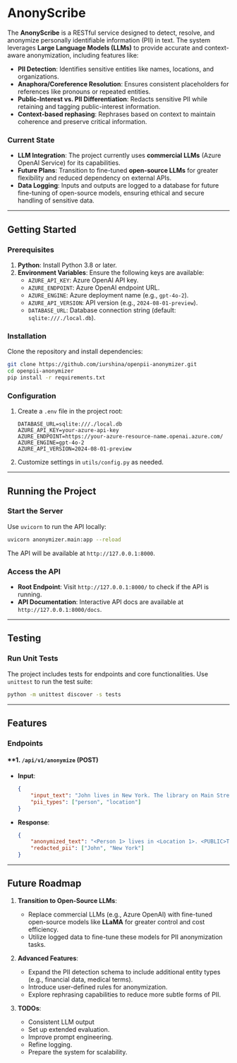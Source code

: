 # AnonyScribe

The **AnonyScribe** is a RESTful service designed to detect, resolve, and anonymize personally identifiable information (PII) in text. The system leverages **Large Language Models (LLMs)** to provide accurate and context-aware anonymization, including features like:

- **PII Detection**: Identifies sensitive entities like names, locations, and organizations.
- **Anaphora/Coreference Resolution**: Ensures consistent placeholders for references like pronouns or repeated entities.
- **Public-Interest vs. PII Differentiation**: Redacts sensitive PII while retaining and tagging public-interest information.
- **Context-based rephasing**: Rephrases based on context to maintain coherence and preserve critical information. 

### **Current State**
- **LLM Integration**: The project currently uses **commercial LLMs** (Azure OpenAI Service) for its capabilities. 
- **Future Plans**: Transition to fine-tuned **open-source LLMs** for greater flexibility and reduced dependency on external APIs.
- **Data Logging**: Inputs and outputs are logged to a database for future fine-tuning of open-source models, ensuring ethical and secure handling of sensitive data.

---

## **Getting Started**

### **Prerequisites**
1. **Python**: Install Python 3.8 or later.
2. **Environment Variables**: Ensure the following keys are available:
   - `AZURE_API_KEY`: Azure OpenAI API key.
   - `AZURE_ENDPOINT`: Azure OpenAI endpoint URL.
   - `AZURE_ENGINE`: Azure deployment name (e.g., `gpt-4o-2`).
   - `AZURE_API_VERSION`: API version (e.g., `2024-08-01-preview`).
   - `DATABASE_URL`: Database connection string (default: `sqlite:///./local.db`).

### **Installation**
Clone the repository and install dependencies:

```bash
git clone https://github.com/iurshina/openpii-anonymizer.git
cd openpii-anonymizer
pip install -r requirements.txt
```

### **Configuration**
1. Create a `.env` file in the project root:
   ```plaintext
   DATABASE_URL=sqlite:///./local.db
   AZURE_API_KEY=your-azure-api-key
   AZURE_ENDPOINT=https://your-azure-resource-name.openai.azure.com/
   AZURE_ENGINE=gpt-4o-2
   AZURE_API_VERSION=2024-08-01-preview
   ```
2. Customize settings in `utils/config.py` as needed.

---

## **Running the Project**

### **Start the Server**
Use `uvicorn` to run the API locally:
```bash
uvicorn anonymizer.main:app --reload
```
The API will be available at `http://127.0.0.1:8000`.

### **Access the API**
- **Root Endpoint**: Visit `http://127.0.0.1:8000/` to check if the API is running.
- **API Documentation**: Interactive API docs are available at `http://127.0.0.1:8000/docs`.

---

## **Testing**

### **Run Unit Tests**
The project includes tests for endpoints and core functionalities. Use `unittest` to run the test suite:

```bash
python -m unittest discover -s tests
```
---

## **Features**

### **Endpoints**
#### **1. `/api/v1/anonymize` (POST)
- **Input**:
  ```json
  {
      "input_text": "John lives in New York. The library on Main Street is open to the public.",
      "pii_types": ["person", "location"]
  }
  ```
- **Response**:
  ```json
  {
      "anonymized_text": "<Person 1> lives in <Location 1>. <PUBLIC>The library on Main Street is open to the public.</PUBLIC>",
      "redacted_pii": ["John", "New York"]
  }
  ```

---

## **Future Roadmap**

1. **Transition to Open-Source LLMs**:
   - Replace commercial LLMs (e.g., Azure OpenAI) with fine-tuned open-source models like **LLaMA** for greater control and cost efficiency.
   - Utilize logged data to fine-tune these models for PII anonymization tasks.

2. **Advanced Features**:
    - Expand the PII detection schema to include additional entity types (e.g., financial data, medical terms).
    - Introduce user-defined rules for anonymization.
    - Explore rephrasing capabilities to reduce more subtle forms of PII.

3. **TODOs**:
    - Consistent LLM output
    - Set up extended evaluation.
    - Improve prompt engineering.
    - Refine logging.
    - Prepare the system for scalability.